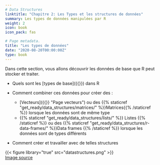 ```yaml
---
# Data Structures
linktitle: "Chapitre 2: Les Types et les structures de données"
summary: Les types de données manipulées par R
weight: 2
icon: book
icon_pack: fas

# Page metadata.
title: "Les types de données"
date: "2020-08-20T00:00:00Z"
type: book  
---
```


Dans cette section, vous allons découvrir les données de base que R peut stocker et traiter. 

* Quels sont les [types de base]({{<relref path="2019-02-19-basic-data-types">}})  dans R

* Comment combiner ces données pour créer des : 
   
  + [Vecteurs]({{<relref path="2019-02-27-vectors">}} "Page vecteurs") ou des {{% staticref "get_ready/data_structures/matrices/" %}}Matrices{{% /staticref %}} lorsque les données sont de même type
  + {{% staticref "get_ready/data_structures/lists/" %}} Listes {{% /staticref %}} ou des {{% staticref "get_ready/data_structures/r-data-frames/" %}}Data frames {{% /staticref %}} lorsque les données sont de types différents

* Comment créer et travailler avec de telles structures  

{{< figure library="true" src="datastructures.png" >}}  
<a href="https://hackernoon.com/50-data-structure-and-algorithms-interview-questions-for-programmers-b4b1ac61f5b0" target="_blank">Image source</a>
